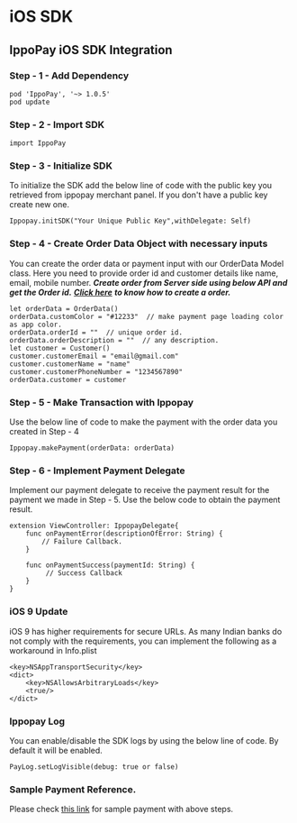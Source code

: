 # iOS SDK

## IppoPay iOS SDK Integration

### Step - 1 - Add Dependency

```
pod 'IppoPay', '~> 1.0.5'
pod update
```

### Step - 2 - Import SDK

```
import IppoPay
```

### Step - 3 - Initialize SDK

To initialize the SDK add the below line of code with the public key you retrieved from ippopay merchant panel. If you don't have a public key create new one.

```
Ippopay.initSDK("Your Unique Public Key",withDelegate: Self)
```

### Step - 4 - Create Order Data Object with necessary inputs

You can create the order data or payment input with our OrderData Model class. Here you need to provide order id and customer details like name, email, mobile number. _**Create order from Server side using below API and get the Order id.**_ [_**Click here**_](https://docs.ippopay.com/server-side-integrations/rest-api#create-order) _**to know how to create a order.**_

```
let orderData = OrderData()
orderData.customColor = "#12233"  // make payment page loading color as app color. 
orderData.orderId = ""  // unique order id. 
orderData.orderDescription = ""  // any description.
let customer = Customer()
customer.customerEmail = "email@gmail.com"
customer.customerName = "name"
customer.customerPhoneNumber = "1234567890"
orderData.customer = customer
```

### Step - 5 - Make Transaction with Ippopay

Use the below line of code to make the payment with the order data you created in Step - 4

```
Ippopay.makePayment(orderData: orderData)
```

### Step - 6 - Implement Payment Delegate

Implement our payment delegate to receive the payment result for the payment we made in Step - 5. Use the below code to obtain the payment result.

```
extension ViewController: IppopayDelegate{
    func onPaymentError(descriptionOfError: String) {
        // Failure Callback.
    }

    func onPaymentSuccess(paymentId: String) {
         // Success Callback
    }
}
```

### iOS 9 Update

iOS 9 has higher requirements for secure URLs. As many Indian banks do not comply with the requirements, you can implement the following as a workaround in Info.plist

```
<key>NSAppTransportSecurity</key>
<dict>
    <key>NSAllowsArbitraryLoads</key>
    <true/>
</dict>
```

### Ippopay Log

You can enable/disable the SDK logs by using the below line of code. By default it will be enabled.

```
PayLog.setLogVisible(debug: true or false)
```

### Sample Payment Reference.

Please check [this link](https://github.com/ippopay/ippopay-ios-sdk/tree/main/DemoIppopay) for sample payment with above steps.
